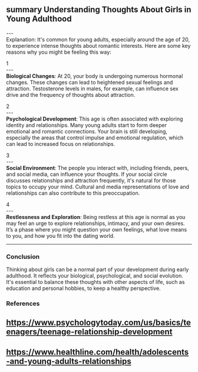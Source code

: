 ## summary Understanding Thoughts About Girls in Young Adulthood<br>
---<br>
Explanation: It's common for young adults, especially around the age of 20, to experience intense thoughts about romantic interests. Here are some key reasons why you might be feeling this way:

1<br>
---<br>
**Biological Changes**: At 20, your body is undergoing numerous hormonal changes. These changes can lead to heightened sexual feelings and attraction. Testosterone levels in males, for example, can influence sex drive and the frequency of thoughts about attraction.

2<br>
---<br>
**Psychological Development**: This age is often associated with exploring identity and relationships. Many young adults start to form deeper emotional and romantic connections. Your brain is still developing, especially the areas that control impulse and emotional regulation, which can lead to increased focus on relationships.

3<br>
---<br>
**Social Environment**: The people you interact with, including friends, peers, and social media, can influence your thoughts. If your social circle discusses relationships and attraction frequently, it's natural for those topics to occupy your mind. Cultural and media representations of love and relationships can also contribute to this preoccupation.

4<br>
---<br>
**Restlessness and Exploration**: Being restless at this age is normal as you may feel an urge to explore relationships, intimacy, and your own desires. It’s a phase where you might question your own feelings, what love means to you, and how you fit into the dating world.

---

### Conclusion
Thinking about girls can be a normal part of your development during early adulthood. It reflects your biological, psychological, and social evolution. It's essential to balance these thoughts with other aspects of life, such as education and personal hobbies, to keep a healthy perspective.

### References
## https://www.psychologytoday.com/us/basics/teenagers/teenage-relationship-development
## https://www.healthline.com/health/adolescents-and-young-adults-relationships
